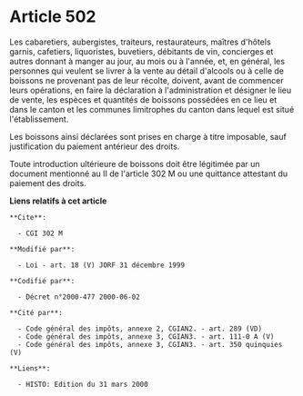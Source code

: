 # Article 502

Les cabaretiers, aubergistes, traiteurs, restaurateurs, maîtres d'hôtels garnis, cafetiers, liquoristes, buvetiers, débitants
de vin, concierges et autres donnant à manger au jour, au mois ou à l'année, et, en général, les personnes qui veulent se
livrer à la vente au détail d'alcools ou à celle de boissons ne provenant pas de leur récolte, doivent, avant de commencer
leurs opérations, en faire la déclaration à l'administration et désigner le lieu de vente, les espèces et quantités de
boissons possédées en ce lieu et dans le canton et les communes limitrophes du canton dans lequel est situé l'établissement.

Les boissons ainsi déclarées sont prises en charge à titre imposable, sauf justification du paiement antérieur des droits.

Toute introduction ultérieure de boissons doit être légitimée par un document mentionné au II de l'article 302 M ou une
quittance attestant du paiement des droits.

**Liens relatifs à cet article**

	**Cite**:

	  - CGI 302 M

	**Modifié par**:

	  - Loi - art. 18 (V) JORF 31 décembre 1999

	**Codifié par**:

	  - Décret n°2000-477 2000-06-02

	**Cité par**:

	  - Code général des impôts, annexe 2, CGIAN2. - art. 289 (VD)
	  - Code général des impôts, annexe 3, CGIAN3. - art. 111-0 A (V)
	  - Code général des impôts, annexe 3, CGIAN3. - art. 350 quinquies (V)

	**Liens**:

	  - HISTO: Edition du 31 mars 2000
